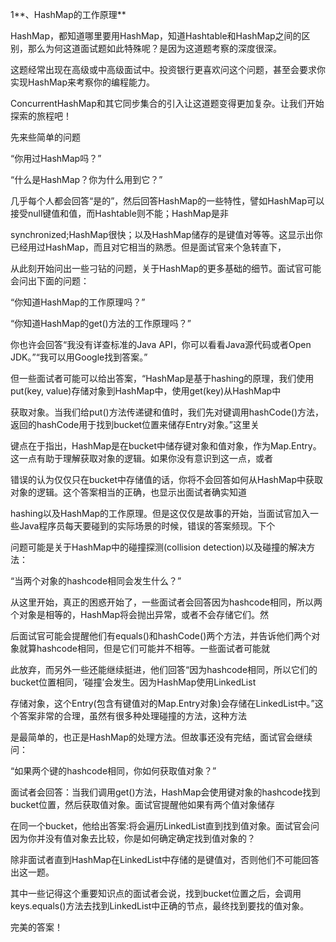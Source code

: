 1**、HashMap的工作原理**

  


HashMap，都知道哪里要用HashMap，知道Hashtable和HashMap之间的区别，那么为何这道面试题如此特殊呢？是因为这道题考察的深度很深。

这题经常出现在高级或中高级面试中。投资银行更喜欢问这个问题，甚至会要求你实现HashMap来考察你的编程能力。

ConcurrentHashMap和其它同步集合的引入让这道题变得更加复杂。让我们开始探索的旅程吧！

  


先来些简单的问题

  


“你用过HashMap吗？”

  


“什么是HashMap？你为什么用到它？”

  


几乎每个人都会回答“是的”，然后回答HashMap的一些特性，譬如HashMap可以接受null键值和值，而Hashtable则不能；HashMap是非

  


synchronized;HashMap很快；以及HashMap储存的是键值对等等。这显示出你已经用过HashMap，而且对它相当的熟悉。但是面试官来个急转直下，

  


从此刻开始问出一些刁钻的问题，关于HashMap的更多基础的细节。面试官可能会问出下面的问题：

  


“你知道HashMap的工作原理吗？”

  


“你知道HashMap的get\(\)方法的工作原理吗？”

  


你也许会回答“我没有详查标准的Java API，你可以看看Java源代码或者Open JDK。”“我可以用Google找到答案。”

  


但一些面试者可能可以给出答案，“HashMap是基于hashing的原理，我们使用put\(key, value\)存储对象到HashMap中，使用get\(key\)从HashMap中

  


获取对象。当我们给put\(\)方法传递键和值时，我们先对键调用hashCode\(\)方法，返回的hashCode用于找到bucket位置来储存Entry对象。”这里关

  


键点在于指出，HashMap是在bucket中储存键对象和值对象，作为Map.Entry。这一点有助于理解获取对象的逻辑。如果你没有意识到这一点，或者

  


错误的认为仅仅只在bucket中存储值的话，你将不会回答如何从HashMap中获取对象的逻辑。这个答案相当的正确，也显示出面试者确实知道

  


hashing以及HashMap的工作原理。但是这仅仅是故事的开始，当面试官加入一些Java程序员每天要碰到的实际场景的时候，错误的答案频现。下个

  


问题可能是关于HashMap中的碰撞探测\(collision detection\)以及碰撞的解决方法：

  


“当两个对象的hashcode相同会发生什么？”

  


从这里开始，真正的困惑开始了，一些面试者会回答因为hashcode相同，所以两个对象是相等的，HashMap将会抛出异常，或者不会存储它们。然

  


后面试官可能会提醒他们有equals\(\)和hashCode\(\)两个方法，并告诉他们两个对象就算hashcode相同，但是它们可能并不相等。一些面试者可能就

  


此放弃，而另外一些还能继续挺进，他们回答“因为hashcode相同，所以它们的bucket位置相同，‘碰撞’会发生。因为HashMap使用LinkedList

  


存储对象，这个Entry\(包含有键值对的Map.Entry对象\)会存储在LinkedList中。”这个答案非常的合理，虽然有很多种处理碰撞的方法，这种方法

  


是最简单的，也正是HashMap的处理方法。但故事还没有完结，面试官会继续问：

  


“如果两个键的hashcode相同，你如何获取值对象？”

  


面试者会回答：当我们调用get\(\)方法，HashMap会使用键对象的hashcode找到bucket位置，然后获取值对象。面试官提醒他如果有两个值对象储存

  


在同一个bucket，他给出答案:将会遍历LinkedList直到找到值对象。面试官会问因为你并没有值对象去比较，你是如何确定确定找到值对象的？

  


除非面试者直到HashMap在LinkedList中存储的是键值对，否则他们不可能回答出这一题。

  


其中一些记得这个重要知识点的面试者会说，找到bucket位置之后，会调用keys.equals\(\)方法去找到LinkedList中正确的节点，最终找到要找的值对象。

完美的答案！

